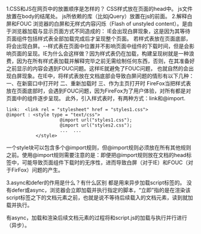 1.CSS和JS在网页中的放置顺序是怎样的？
CSS样式放在页面的head中。
js文件放置在body的结尾处。
js所依赖的库（比如jQuery）放置在js的前面。
2.解释白屏和FOUC
浏览器的白屏和无样式内容闪烁（Flash of unstyled content）。是由于浏览器加载与显示页面方式不同造成的：
IE会出现白屏现象，这是因为其等待页面组件包括样式表全部加载完成后才呈现整个页面。 若样式表放在页面底部，将会出现白屏。--样式表在页面中位置并不影响页面中组件的下载时间，但是会影响页面的呈现。IE为什么会这样做？因为样式表仍在加载，构建呈现树就是一种浪费，因为在所有样式表加载并解释完毕之前无需绘制任何东西，否则，在其准备好之前显示的内容会遇到FOUC问题。这样IE就避免了FOUC问题， 也就自然的会出现白屏现象。在IE中，将样式表放在文档底部会导致白屏问题的情形有以下几种：
一、在新窗口中打开时
二、重新加载时
三、作为主页打开时
FireFox当把样式表放在页面底部时，会遇到FOUC问题，因为FireFox为了用户体验，对所有都是对页面中的组件逐步呈现。
此外，引入样式表时，有两种方式：link和@import.
```
link:  <link rel = "stylesheet" href = "styles1.css">
@import : <style type = "text/css">
                    @import url("styles1.css");
                    @import url("styles2.css");
                    ...  ...
           </style>
 ```
一个style块可以包含多个@import规则，但@import规则必须放在所有其他规则之前。使用@import规则需要注意的是：即便把@import规则放在文档的head标签中，可能导致页面组件下载时的无序性，进而导致白屏（对于IE）和FOUC（对于FirFox）问题的产生。

3.async和defer的作用是什么？有什么区别
都是用来异步加载script标签的。
没有defer或async，浏览器会立即加载并执行指定的脚本，“立即”指的是在渲染该script标签之下的文档元素之前，也就是说不等待后续载入的文档元素，读到就加载并执行。
<script async src="script.js"></script>
有async，加载和渲染后续文档元素的过程将和script.js的加载与执行并行进行（异步）。
<script defer src="script.js></script>
有defer，加载后续文档元素的过程将和script.js的加载并行进行（异步），但script.js的执行要在所有元素解析完成之后，DOMContentLoaded事件触发之前完成。

4.简述网页的渲染机制
.解析HTML标签，构建DOM树。
.解析CSS标签，构建CSSOM树。
.把DOM和CSSOM组合成渲染树（render tree）
.把渲染树的基础上进行布局，计算每个节点的几何结构。
.把每个节点绘制到屏幕上（painting）